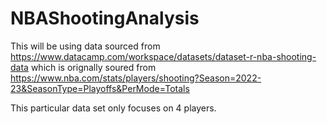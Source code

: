 # NBAShootingAnalysis

This will be using data sourced from https://www.datacamp.com/workspace/datasets/dataset-r-nba-shooting-data which is orignally soured from https://www.nba.com/stats/players/shooting?Season=2022-23&SeasonType=Playoffs&PerMode=Totals

This particular data set only focuses on 4 players.
